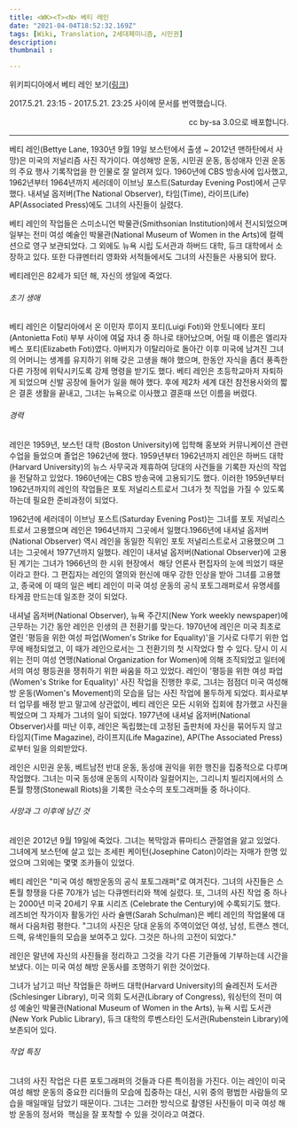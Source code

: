 ```yaml
---
title: <WK><T><N> 베티 레인
date: "2021-04-04T18:52:32.169Z"
tags: [Wiki, Translation, 2세대페미니즘, 시민권]
description:
thumbnail :

---
```


위키피디아에서 베티 레인 보기(<a href="https://ko.wikipedia.org/wiki/%EB%B2%A0%ED%8B%B0_%EB%A0%88%EC%9D%B8" target="_blank" rel="noopener noreferrer">링크</a>)

2017.5.21. 23:15 - 2017.5.21. 23:25 사이에 문서를 번역했습니다.

<p style="text-align: right;">cc by-sa 3.0으로 배포합니다.</p>


---

베티 레인(Bettye Lane, 1930년 9월 19일 보스턴에서 출생 ~ 2012년 맨하탄에서 사망)은 미국의 저널리즘 사진 작가이다. 여성해방 운동, 시민권 운동, 동성애자 인권 운동의 주요 행사 기록작업을 한 인물로 잘 알려져 있다. 1960년에 CBS 방송사에 입사했고, 1962년부터 1964년까지 세러데이 이브닝 포스트(Saturday Evening Post)에서 근무했다. 내셔널 옵저버(The National Observer), 타임(Time), 라이프(Life) AP(Associated Press)에도 그녀의 사진들이 실렸다.

베티 레인의 작업들은 스미소니언 박물관(Smithsonian Institution)에서 전시되었으며 일부는 전미 여성 예술인 박물관(National Museum of Women in the Arts)에 컬렉션으로 영구 보관되었다. 그 외에도 뉴욕 시립 도서관과 하버드 대학, 듀크 대학에서 소장하고 있다. 또한 다큐멘터리 영화와 서적들에서도 그녀의 사진들은 사용되어 왔다.

베티레인은 82세가 되던 해, 자신의 생일에 죽었다.

###### 초기 생애

베티 레인은 이탈리아에서 온 이민자 루이지 포티(Luigi Foti)와 안토니에타 포티(Antonietta Foti) 부부 사이에 여덟 자녀 중 하나로 태어났으며, 어릴 때 이름은 엘리자베스 포티(Elizabeth Foti)였다. 아버지가 이탈리아로 돌아간 이후 미국에 남겨진 그녀의 어머니는 생계를 유지하기 위해 갖은 고생을 해야 했으며, 한동안 자식을 좀더 풍족한 다른 가정에 위탁시키도록 강제 명령을 받기도 했다. 베티 레인은 초등학교마저 자퇴하게 되었으며 신발 공장에 들어가 일을 해야 했다. 후에 제2차 세계 대전 참전용사와의 짧은 결혼 생활을 끝내고, 그녀는 뉴욕으로 이사했고 결혼때 쓰던 이름을 버렸다.

###### 경력

레인은 1959년, 보스턴 대학 (Boston University)에 입학해 홍보와 커뮤니케이션 관련 수업을 들었으며 졸업은 1962년에 했다. 1959년부터 1962년까지 레인은 하버드 대학(Harvard University)의 뉴스 사무국과 제휴하여 당대의 사건들을 기록한 자신의 작업을 전달하고 있었다. 1960년에는 CBS 방송국에 고용되기도 했다. 이러한 1959년부터 1962년까지의 레인의 작업들은 포토 저널리스트로서 그녀가 첫 직업을 가질 수 있도록 하는데 필요한 준비과정이 되었다.

1962년에 세러데이 이브닝 포스트(Saturday Evening Post)는 그녀를 포토 저널리스트로서 고용했으며 레인은 1964년까지 그곳에서 일했다.1966년에 내셔널 옵저버(National Observer) 역시 레인을 동일한 직위인 포토 저널리스트로서 고용했으며 그녀는 그곳에서 1977년까지 일했다. 레인이 내셔널 옵저버(National Observer)에 고용된 계기는 그녀가 1966년의 한 시위 현장에서  해당 언론사 편집자의 눈에 띄었기 때문이라고 한다. 그 편집자는 레인의 열의와 헌신에 매우 강한 인상을 받아 그녀를 고용했고, 종국에 이 때의 일은 베티 레인이 미국 여성 운동의 공식 포토그래퍼로서 유명세를 타게끔 만드는데 일조한 것이 되었다.

내셔널 옵저버(National Observer), 뉴욕 주간지(New York weekly newspaper)에 근무하는 기간 동안 레인은 인생의 큰 전환기를 맞는다. 1970년에 레인은 미국 최초로 열린 '평등을 위한 여성 파업(Women's Strike for Equality)'을 기사로 다루기 위한 업무에 배정되었고, 이 때가 레인으로서는 그 전환기의 첫 시작었다 할 수 있다. 당시 이 시위는 전미 여성 연맹(National Organization for Women)에 의해 조직되었고 일터에서의 여성 평등권을 쟁취하기 위한 싸움을 하고 있었다. 레인이 '평등을 위한 여성 파업(Women's Strike for Equality)' 사진 작업을 진행한 후로, 그녀는 점점더 미국 여성해방 운동(Women's Movement)의 모습을 담는 사진 작업에 몰두하게 되었다. 회사로부터 업무를 배정 받고 말고에 상관없이, 베티 레인은 모든 시위와 집회에 참가했고 사진을 찍었으며 그 자체가 그녀의 일이 되었다.
1977년에 내셔널 옵저버(National Observer)사를 떠난 이후, 레인은 독립했는데 고정된 출판처에 자신을 묶어두지 않고 타임지(Time Magazine), 라이프지(Life Magazine), AP(The Associated Press)로부터 일을 의뢰받았다.

레인은 시민권 운동, 베트남전 반대 운동, 동성애 권익을 위한 행진을 집중적으로 다루며 작업했다. 그녀는 미국 동성애 운동의 시작이라 일컬어지는, 그리니치 빌리지에서의 스톤월 항쟁(Stonewall Riots)을 기록한 극소수의 포토그래퍼들 중 하나이다.

###### 사망과 그 이후에 남긴 것

레인은 2012년 9월 19일에 죽었다. 그녀는 복막암과 류마티스 관절염을 앓고 있었다. 그녀에게 보스턴에 살고 있는 조세핀 케이턴(Josephine Caton)이라는 자매가 한명 있었으며 그외에는 몇몇 조카들이 있었다.

베티 레인은 "미국 여성 해방운동의 공식 포토그래퍼"로 여겨진다. 그녀의 사진들은 스톤월 항쟁을 다룬 70개가 넘는 다큐멘터리와 책에 실렸다. 또, 그녀의 사진 작업 중 하나는 2000년 미국 20세기 우표 시리즈 (Celebrate the Century)에 수록되기도 했다. 레즈비언 작가이자 활동가인 사라 슐맨(Sarah Schulman)은 베티 레인의 작업물에 대해서 다음처럼 평한다. "그녀의 사진은 당대 운동의 주역이었던 여성, 남성, 트랜스 젠더, 드랙, 유색인들의 모습을 보여주고 있다. 그것은 하나의 고전이 되었다."

레인은 말년에 자신의 사진들을 정리하고 그것을 각기 다른 기관들에 기부하는데 시간을 보냈다. 이는 미국 여성 해방 운동사를 조명하기 위한 것이었다.

그녀가 남기고 떠난 작업들은 하버드 대학(Harvard University)의 슐레진저 도서관(Schlesinger Library), 미국 의회 도서관(Library of Congress), 워싱턴의 전미 여성 예술인 박물관(National Museum of Women in the Arts), 뉴욕 시립 도서관(New York Public Library), 듀크 대학의 루벤스타인 도서관(Rubenstein Library)에 보존되어 있다.

###### 작업 특징

그녀의 사진 작업은 다른 포토그래퍼의 것들과 다른 특이점을 가진다. 이는 레인이 미국 여성 해방 운동의 중요한 리더들의 모습에 집중하는 대신, 시위 중의 평범한 사람들의 모습을 매일매일 담았기 때문이다. 그녀는 그러한 방식으로 촬영된 사진들이 미국 여성 해방 운동의 정서와  핵심을 잘 포착할 수 있을 것이라고 여겼다.


